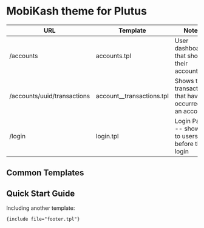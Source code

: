 # MobiKash theme for Plutus

| URL                         | Template                  | Notes                                                    |
| --------------------------- | ------------------------- | -------------------------------------------------------- |
| /accounts                   | accounts.tpl              | User dashboard that shows their accounts                 |
| /accounts/uuid/transactions | account__transactions.tpl | Shows the transactions that have occurred on an account. |
| /login                      | login.tpl                 | Login Page -- shown to users before they login           |

## Common Templates

## Quick Start Guide

Including another template:

```
{include file="footer.tpl"}
```
